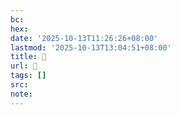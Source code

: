```yaml
---
bc:
hex:
date: '2025-10-13T11:26:26+08:00'
lastmod: '2025-10-13T13:04:51+08:00'
title: 󰐝
url: 󰐝
tags: []
src:
note:
---
```

